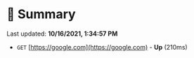 # 📖 Summary
Last updated: **10/16/2021, 1:34:57 PM**

- `GET` [https://google.com](https://google.com) - **Up** (210ms)
